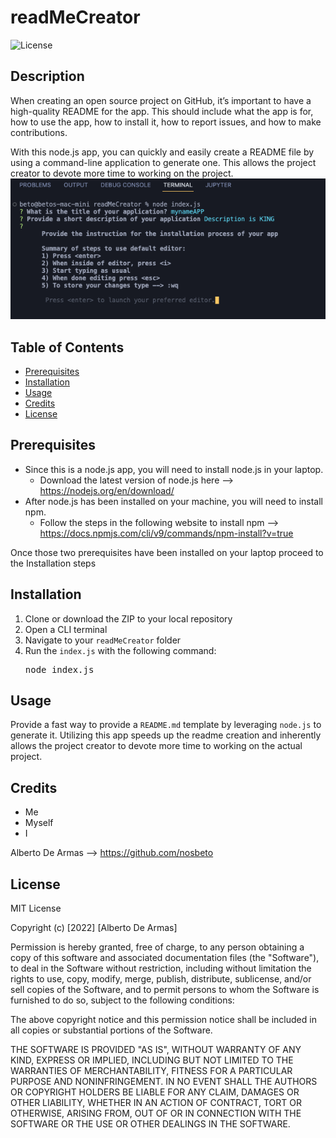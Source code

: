 # readMeCreator
![License](https://img.shields.io/badge/license-MIT-blue.svg)


## Description
When creating an open source project on GitHub, it’s important to have a high-quality README for the app. This should include what the app is for, how to use the app, how to install it, how to report issues, and how to make contributions.

With this node.js app, you can quickly and easily create a README file by using a command-line application to generate one. This allows the project creator to devote more time to working on the project.
![Screenshot](assets/images/usageScreenshot.png)


## Table of Contents
- [Prerequisites](#prerequisites)
- [Installation](#installation)
- [Usage](#usage)
- [Credits](#credits)
- [License](#license)


## Prerequisites
* Since this is a node.js app, you will need to install node.js in your laptop.  
    * Download the latest version of node.js here --> https://nodejs.org/en/download/  
* After node.js has been installed on your machine, you will need to install npm.  
    * Follow the steps in the following website to install npm --> https://docs.npmjs.com/cli/v9/commands/npm-install?v=true  

Once those two prerequisites have been installed on your laptop proceed to the Installation steps  


## Installation
1) Clone or download the ZIP to your local repository
2) Open a CLI terminal
3) Navigate to your <code>readMeCreator</code> folder 
4) Run the <code>index.js</code> with the following command:
    <pre>node index.js</pre>


## Usage
Provide a fast way to provide a <code>README.md</code> template by leveraging <code>node.js</code> to generate it. Utilizing this app speeds up the readme creation and inherently allows the project creator to devote more time to working on the actual project.


## Credits
* Me
* Myself
* I

Alberto De Armas --> https://github.com/nosbeto


## License

MIT License

Copyright (c) [2022] [Alberto De Armas]

Permission is hereby granted, free of charge, to any person obtaining a copy
of this software and associated documentation files (the "Software"), to deal
in the Software without restriction, including without limitation the rights
to use, copy, modify, merge, publish, distribute, sublicense, and/or sell
copies of the Software, and to permit persons to whom the Software is
furnished to do so, subject to the following conditions:

The above copyright notice and this permission notice shall be included in all
copies or substantial portions of the Software.

THE SOFTWARE IS PROVIDED "AS IS", WITHOUT WARRANTY OF ANY KIND, EXPRESS OR
IMPLIED, INCLUDING BUT NOT LIMITED TO THE WARRANTIES OF MERCHANTABILITY,
FITNESS FOR A PARTICULAR PURPOSE AND NONINFRINGEMENT. IN NO EVENT SHALL THE
AUTHORS OR COPYRIGHT HOLDERS BE LIABLE FOR ANY CLAIM, DAMAGES OR OTHER
LIABILITY, WHETHER IN AN ACTION OF CONTRACT, TORT OR OTHERWISE, ARISING FROM,
OUT OF OR IN CONNECTION WITH THE SOFTWARE OR THE USE OR OTHER DEALINGS IN THE
SOFTWARE.
